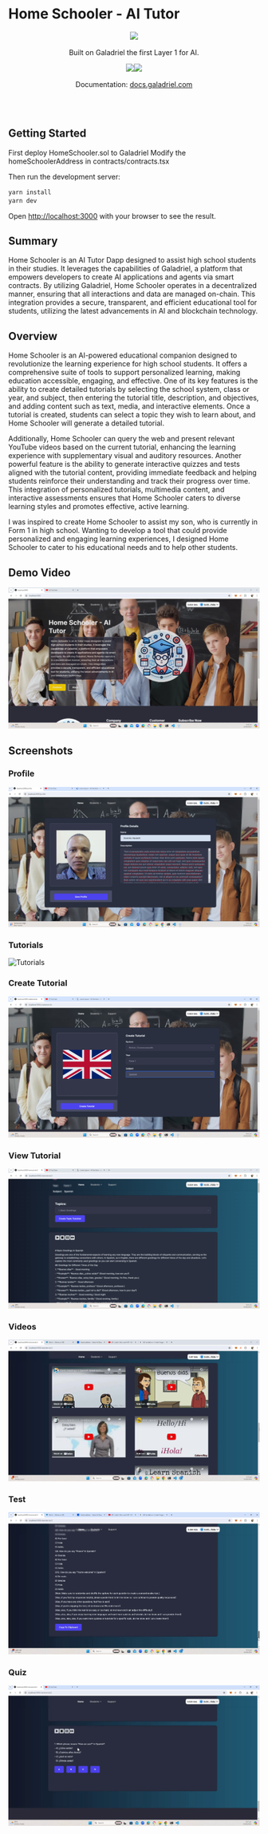 # Home Schooler - AI Tutor
<p align="center">
    <a href="https://galadriel.com" style="max-width: 100px;" target="_blank">
        <img src="https://raw.githubusercontent.com/galadriel-ai/.github/main/Galadriel.svg">
    </a>
</p>
<p align="center">
    Built on Galadriel the first Layer 1 for AI.
</p>
<p align="center">
    <a href="https://discord.com/invite/bHnFgSTKrP" target="_blank"><img src="https://img.shields.io/discord/1133675019478782072?label=Join%20Discord"></a><a href="https://twitter.com/e2b_dev" target="_blank"><img src="https://img.shields.io/twitter/follow/Galadriel_AI"></a>
</p>
<p align="center">
    Documentation: <a href="https://docs.galadriel.com" target="_blank">docs.galadriel.com</a>
</p>
<br/>
<br/>

## Getting Started

First  deploy
HomeSchooler.sol to Galadriel 
Modify the homeSchoolerAddress in contracts/contracts.tsx

Then run the development server:

```bash
yarn install
yarn dev
```

Open [http://localhost:3000](http://localhost:3000) with your browser to see the result.

## Summary

Home Schooler is an AI Tutor Dapp designed to assist high school students in their studies. It leverages the capabilities of Galadriel, a platform that empowers developers to create AI applications and agents via smart contracts. By utilizing Galadriel, Home Schooler operates in a decentralized manner, ensuring that all interactions and data are managed on-chain. This integration provides a secure, transparent, and efficient educational tool for students, utilizing the latest advancements in AI and blockchain technology.


## Overview

Home Schooler is an AI-powered educational companion designed to revolutionize the learning experience for high school students. It offers a comprehensive suite of tools to support personalized learning, making education accessible, engaging, and effective. One of its key features is the ability to create detailed tutorials by selecting the school system, class or year, and subject, then entering the tutorial title, description, and objectives, and adding content such as text, media, and interactive elements. Once a tutorial is created, students can select a topic they wish to learn about, and Home Schooler will generate a detailed tutorial. 

Additionally, Home Schooler can query the web and present relevant YouTube videos based on the current tutorial, enhancing the learning experience with supplementary visual and auditory resources. Another powerful feature is the ability to generate interactive quizzes and tests aligned with the tutorial content, providing immediate feedback and helping students reinforce their understanding and track their progress over time. This integration of personalized tutorials, multimedia content, and interactive assessments ensures that Home Schooler caters to diverse learning styles and promotes effective, active learning.

I was inspired to create Home Schooler to assist my son, who is currently in Form 1 in high school. Wanting to develop a tool that could provide personalized and engaging learning experiences, I designed Home Schooler to cater to his educational needs and to help other students.

## Demo Video

[![IMAGE ALT TEXT HERE](https://github.com/dominichackett/homeschooler/blob/master/images/home.png)](https://youtu.be/z0wjztHBaaU)

## Screenshots



### Profile
![Profile](https://github.com/dominichackett/homeschooler/blob/master/images/profile.png)


### Tutorials
![Tutorials](https://github.com/dominichackett/homeschooler/blob/master/images/tutorials.png)


### Create Tutorial
![Create Tutorial](https://github.com/dominichackett/homeschooler/blob/master/images/createtutorial.png)

### View Tutorial
![View Tutorial](https://github.com/dominichackett/homeschooler/blob/master/images/viewtutorial.png)

### Videos
![Videos](https://github.com/dominichackett/homeschooler/blob/master/images/videos.png)


### Test
![Test](https://github.com/dominichackett/homeschooler/blob/master/images/test.png)

### Quiz
![Test](https://github.com/dominichackett/homeschooler/blob/master/images/quiz.png)


